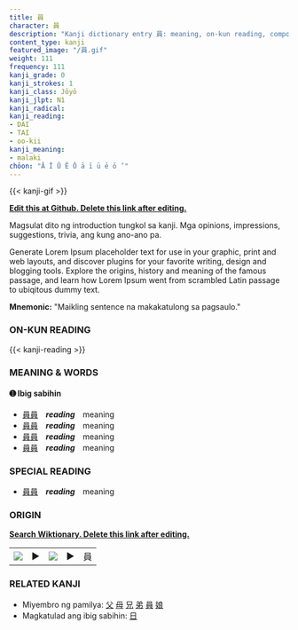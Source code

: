 ```yaml
---
title: 員
character: 員
description: "Kanji dictionary entry 員: meaning, on-kun reading, compounds, origin, related kanji"
content_type: kanji
featured_image: "/員.gif"
weight: 111
frequency: 111
kanji_grade: 0
kanji_strokes: 1
kanji_class: Jōyō
kanji_jlpt: N1
kanji_radical: 
kanji_reading: 
- DAI
- TAI
- oo-kii
kanji_meaning:
- malaki
chōon: "Ā Ī Ū Ē Ō ā ī ū ē ō ’"
---
```

[//]: # (Don't edit the line below. Kanji animated GIF code is automatically generated.)
{{< kanji-gif >}}

[//]: # (Edit below this line.)

**[Edit this at Github. Delete this link after editing.](https://github.com/tim0g/tim/tree/main/content/kanji/員/index.md)**

Magsulat dito ng introduction tungkol sa kanji. Mga opinions, impressions, suggestions, trivia, ang kung ano-ano pa.

Generate Lorem Ipsum placeholder text for use in your graphic, print and web layouts, and discover plugins for your favorite writing, design and blogging tools. Explore the origins, history and meaning of the famous passage, and learn how Lorem Ipsum went from scrambled Latin passage to ubiqitous dummy text.
 
**Mnemonic:** "Maikling sentence na makakatulong sa pagsaulo."

### ON-KUN READING

[//]: # (Don't edit the line below. ON-KUN READING code is automatically generated.)
{{< kanji-reading >}}

### MEANING & WORDS

#### ➊ **Ibig sabihin**
  - [員](../員)[員](../員)　***reading***　meaning
  - [員](../員)[員](../員)　***reading***　meaning
  - [員](../員)[員](../員)　***reading***　meaning
  - [員](../員)[員](../員)　***reading***　meaning

### SPECIAL READING
  - [員](../員)[員](../員)　***reading***　meaning

### ORIGIN

**[Search Wiktionary. Delete this link after editing.](https://wiktionary.org/wiki/員)**
<table class="kanji-table"><tr><td>
<img src="60px-員-bronze.svg.png">
</td><td>▶</td><td>
<img src="60px-員-oracle.svg.png">
</td><td>▶</td>
<td class="kanji-origin">員</td>
</tr></table>

### RELATED KANJI
- Miyembro ng pamilya: [父](../父) [母](../母) [兄](../兄) [弟](../弟) [員](../員) [娘](../娘)
- Magkatulad ang ibig sabihin: [日](../日)
